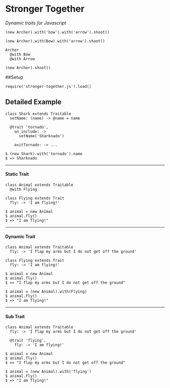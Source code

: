 # Stronger Together
*Dynamic traits for Javascript*

    (new Archer).with('bow').with('arrow').shoot()

    (new Archer).with(Bow).with('arrow').shoot()

    Archer
      @with Bow
      @with Arrow

    (new Archer).shoot()


##Setup

`require('stronger-together.js').load()`


## Detailed Example

    class Shark extends Traitable
      setName: (name) -> @name = name

      @trait 'tornado',
        on_include: ->
          setName('Sharknado')

        exitTornado: -> ...

>

    $ (new Shark).with('tornado').name
    $ => Sharknado

***

#### Static Trait

    class Animal extends Traitable
      @with Flying

    class Flying extends Trait
      fly: -> 'I am flying!'

>

    $ animal = new Animal
    $ animal.fly()
    $ => "I am flying!"

***

#### Dynamic Trait

    class Animal extends Traitable
      fly: -> 'I flap my arms but I do not get off the ground'

    class Flying extends Trait
      fly: -> 'I am flying!'

>

    $ animal = new Animal
    $ animal.fly()
    $ => "I flap my arms but I do not get off the ground"

    $ animal = (new Animal).with(Flying)
    $ animal.fly()
    $ => "I am flying!"

***

#### Sub Trait


    class Animal extends Traitable
      fly: -> 'I flap my arms but I do not get off the ground'

      @trait 'flying',
        fly: -> 'I am flying!'

>

    $ animal = new Animal
    $ animal.fly()
    $ => "I flap my arms but I do not get off the ground"

    $ animal = (new Animal).with('flying')
    $ animal.fly()
    $ => "I am flying!"
